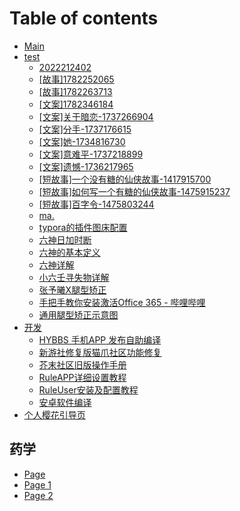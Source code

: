 # Table of contents

* [Main](README.md)
* [test](test/README.md)
  * [2022212402](test/2022212402.md)
  * [\[故事\]1782252065](test/\[故事]1782252065.md)
  * [\[故事\]1782263713](test/\[故事]1782263713.md)
  * [\[文案\]1782346184](test/\[文案]1782346184.md)
  * [\[文案\]关于暗恋-1737266904](test/\[文案]关于暗恋-1737266904.md)
  * [\[文案\]分手-1737176615](test/\[文案]分手-1737176615.md)
  * [\[文案\]她-1734816730](test/\[文案]她-1734816730.md)
  * [\[文案\]意难平-1737218899](test/\[文案]意难平-1737218899.md)
  * [\[文案\]遗憾-1736217965](test/\[文案]遗憾-1736217965.md)
  * [\[短故事\]一个没有糖的仙侠故事-1417915700](test/\[短故事]一个没有糖的仙侠故事-1417915700.md)
  * [\[短故事\]如何写一个有糖的仙侠故事-1475915237](test/\[短故事]如何写一个有糖的仙侠故事-1475915237.md)
  * [\[短故事\]百字令-1475803244](test/\[短故事]百字令-1475803244.md)
  * [ma.](test/ma..md)
  * [typora的插件图床配置](test/typora的插件图床配置.md)
  * [六神日加时断](test/六神日加时断.md)
  * [六神的基本定义](test/六神的基本定义.md)
  * [六神详解](test/六神详解.md)
  * [小六壬寻失物详解](test/小六壬寻失物详解.md)
  * [张予曦X腿型矫正](test/张予曦X腿型矫正.md)
  * [手把手教你安装激活Office 365 - 哔哩哔哩](<test/手把手教你安装激活Office 365 - 哔哩哔哩.md>)
  * [通用腿型矫正示意图](test/通用腿型矫正示意图.md)
* [开发](kai-fa/README.md)
  * [HYBBS 手机APP 发布自助编译](kai-fa/hybbs-shou-ji-app-fa-bu-zi-zhu-bian-yi.md)
  * [新游社修复版猫爪社区功能修复](kai-fa/xin-you-she-xiu-fu-ban-mao-zhao-she-qu-gong-neng-xiu-fu-816142882.md)
  * [芥末社区旧版操作手册](kai-fa/jie-mo-she-qu-jiu-ban-cao-zuo-shou-ce.md)
  * [RuleAPP详细设置教程](kai-fa/ruleapp-xiang-xi-she-zhi-jiao-cheng.md)
  * [RuleUser安装及配置教程](kai-fa/ruleuser-an-zhuang-ji-pei-zhi-jiao-cheng-rang-ni-de-ty1856111865.md)
  * [安卓软件编译](kai-fa/an-zhuo-ruan-jian-bian-yi.md)
* [个人樱花引导页](ge-ren-ying-hua-yin-dao-ye.md)

## 药学

* [Page](yao-xue/page.md)
* [Page 1](yao-xue/page-1.md)
* [Page 2](yao-xue/page-2.md)

